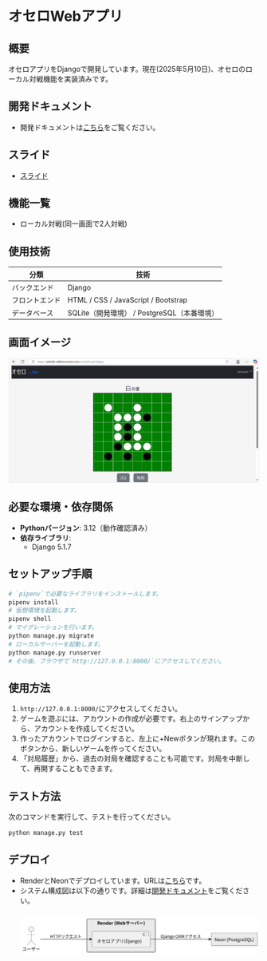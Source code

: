 # オセロWebアプリ

## 概要
オセロアプリをDjangoで開発しています。現在(2025年5月10日)、オセロのローカル対戦機能を実装済みです。

## 開発ドキュメント
- 開発ドキュメントは[こちら](docs/README.md)をご覧ください。

## スライド
- [スライド](docs/presentation/slides.pdf)

## 機能一覧
- ローカル対戦(同一画面で2人対戦)

## 使用技術

| 分類         | 技術                                      |
|--------------|-------------------------------------------|
| バックエンド | Django                                    |
| フロントエンド | HTML / CSS / JavaScript / Bootstrap       |
| データベース | SQLite（開発環境） / PostgreSQL（本番環境） |

## 画面イメージ
![ゲーム画面(2025/04/27)](docs/images/game_image_v0.2.0.png)

## 必要な環境・依存関係
- **Pythonバージョン**: 3.12（動作確認済み）
- **依存ライブラリ**:
  - Django 5.1.7

## セットアップ手順

  ```bash
  # `pipenv`で必要なライブラリをインストールします。
  pipenv install
  # 仮想環境を起動します。
  pipenv shell
  # マイグレーションを行います。
  python manage.py migrate
  # ローカルサーバーを起動します。
  python manage.py runserver
  # その後、ブラウザで`http://127.0.0.1:8000/`にアクセスしてください。
  ```
    

## 使用方法

1. `http://127.0.0.1:8000/`にアクセスしてください。
2. ゲームを遊ぶには、アカウントの作成が必要です。右上のサインアップから、アカウントを作成してください。
3. 作ったアカウントでログインすると、左上に+Newボタンが現れます。このボタンから、新しいゲームを作ってください。
4. 「対局履歴」から、過去の対局を確認することも可能です。対局を中断して、再開することもできます。

## テスト方法

次のコマンドを実行して、テストを行ってください。
  ```bash
  python manage.py test
  ```

## デプロイ
- RenderとNeonでデプロイしています。URLは[こちら](https://othello-d46f.onrender.com/)です。
- システム構成図は以下の通りです。詳細は[開発ドキュメント](docs/README.md)をご覧ください。
  ### ![こちら](docs/system_architecture/system_architecture/system_architecture.svg)